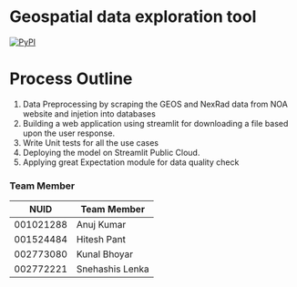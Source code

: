 
#  Geospatial data exploration tool


[![PyPI](https://img.shields.io/pypi/pyversions/locust.svg)](https://pypi.org/project/locust/)




# Process Outline

1. Data Preprocessing by scraping the GEOS and NexRad data from NOA website and injetion into databases
2. Building a web application using streamlit for downloading a file based upon the user response.
3. Write Unit tests for all the use cases
4. Deploying the model on Streamlit Public Cloud.
5. Applying great Expectation module for data quality check













### Team Member

| NUID | Team Member       |
|:-----:|---------------|
| 001021288       | Anuj Kumar |
| 001524484      |  Hitesh  Pant            |
| 002773080      |  Kunal Bhoyar              |
| 002772221      |  Snehashis Lenka              |
